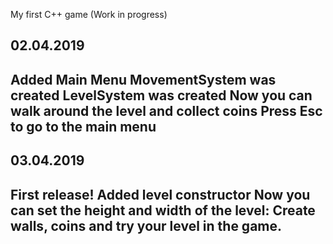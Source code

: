 My first C++ game (Work in progress)

02.04.2019
-----------------------------------------------------
Added Main Menu
MovementSystem was created
LevelSystem was created
Now you can walk around the level and collect coins
Press Esc to go to the main menu
------------------------------------------------------
03.04.2019
------------------------------------------------------
First release!
Added level constructor
Now you can set the height and width of the level: 
Create walls, coins and try your level in the game.
------------------------------------------------------
